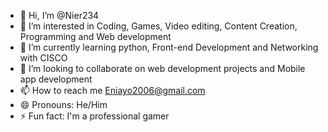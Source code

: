 - 👋 Hi, I’m @Nier234
- 👀 I’m interested in Coding, Games, Video editing, Content Creation, Programming and Web development 
- 🌱 I’m currently learning python, Front-end Development and Networking with CISCO
- 💞️ I’m looking to collaborate on web development projects and Mobile app development 
- 📫 How to reach me Eniayo2006@gmail.com
- 😄 Pronouns: He/Him
- ⚡ Fun fact: I'm a professional gamer

<!---
Nier234/Nier234 is a ✨ special ✨ repository because its `README.md` (this file) appears on your GitHub profile.
You can click the Preview link to take a look at your changes.
--->
